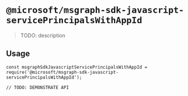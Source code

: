 # `@microsoft/msgraph-sdk-javascript-servicePrincipalsWithAppId`

> TODO: description

## Usage

```
const msgraphSdkJavascriptServicePrincipalsWithAppId = require('@microsoft/msgraph-sdk-javascript-servicePrincipalsWithAppId');

// TODO: DEMONSTRATE API
```
